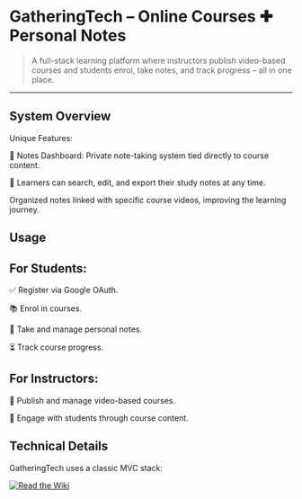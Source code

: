 # GatheringTech – Online Courses ✚ Personal Notes

> A full-stack learning platform where instructors publish video-based courses and students enrol, take notes, and track progress – all in one place.

---

## System Overview

Unique Features:

🎯 Notes Dashboard: Private note-taking system tied directly to course content.

🔎 Learners can search, edit, and export their study notes at any time.

Organized notes linked with specific course videos, improving the learning journey.

## Usage
## For Students:

✅ Register via Google OAuth.

📚 Enrol in courses.

📝 Take and manage personal notes.

⏳ Track course progress.

## For Instructors:

🚀 Publish and manage video-based courses.

📢 Engage with students through course content.

## Technical Details

GatheringTech uses a classic MVC stack:

[![Read the Wiki](https://img.shields.io/badge/Wiki-Read%20More-blue?style=flat-square)]([https://github.com/your-username/your-repo/wiki](https://github.com/Yaser-Alshareef/GatheringTech-Learning-Platform/wiki))

